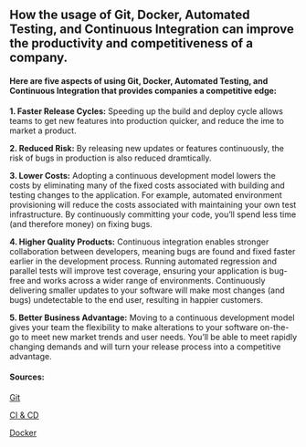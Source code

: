## How the usage of Git, Docker, Automated Testing, and Continuous Integration can improve the productivity and competitiveness of a company.

#### Here are five aspects of using Git, Docker, Automated Testing, and Continuous Integration that provides companies a competitive edge:


**1. Faster Release Cycles:** Speeding up the build and deploy cycle allows teams to get new features into production quicker, and reduce the ime to market a product.

**2. Reduced Risk:** By releasing new updates or features continuously, the risk of bugs in production is also reduced dramtically.

**3. Lower Costs:** Adopting a continuous development model lowers the costs by eliminating many of the fixed costs associated with building and testing changes to the application. For example, automated environment provisioning will reduce the costs associated with maintaining your own test infrastructure. By continuously committing your code, you’ll spend less time (and therefore money) on fixing bugs.

**4. Higher Quality Products:** Continuous integration enables stronger collaboration between developers, meaning bugs are found and fixed faster earlier in the development process. Running automated regression and parallel tests will improve test coverage, ensuring your application is bug-free and works across a wider range of environments. Continuously delivering smaller updates to your software will make most changes (and bugs) undetectable to the end user, resulting in happier customers.

**5. Better Business Advantage:** Moving to a continuous development model gives your team the flexibility to make alterations to your software on-the-go to meet new market trends and user needs. You’ll be able to meet rapidly changing demands and will turn your release process into a competitive advantage.

#### Sources:

[Git](https://www.freecodecamp.org/news/what-is-git-and-how-to-use-it-c341b049ae61/)

[CI & CD](https://www.cigniti.com/blog/need-use-dockers-ci-cd/ )

[Docker ](https://docs.docker.com/get-started/overview/)